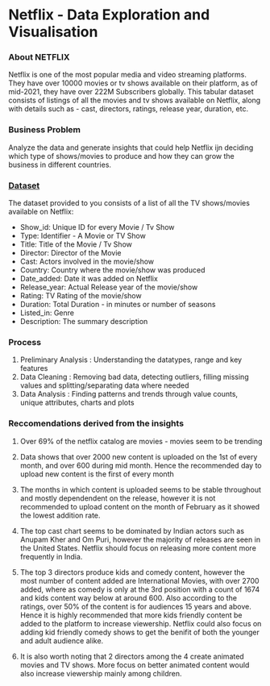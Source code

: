 # Netflix - Data Exploration and Visualisation

### About NETFLIX
Netflix is one of the most popular media and video streaming platforms. They have over 10000 movies or tv shows available on their platform, as of mid-2021, they have over 222M Subscribers globally. This tabular dataset consists of listings of all the movies and tv shows available on Netflix, along with details such as - cast, directors, ratings, release year, duration, etc.

### Business Problem
Analyze the data and generate insights that could help Netflix ijn deciding which type of shows/movies to produce and how they can grow the business in different countries.

### <a href=https://github.com/adarshvinayak/Netflix-EDA/blob/main/netflix.csv> Dataset </a>

The dataset provided to you consists of a list of all the TV shows/movies available on Netflix:

<ul><li>Show_id: Unique ID for every Movie / Tv Show</li>
<li>Type: Identifier - A Movie or TV Show</li>
<li>Title: Title of the Movie / Tv Show</li>
<li>Director: Director of the Movie</li>
<li>Cast: Actors involved in the movie/show</li>
<li>Country: Country where the movie/show was produced</li>
<li>Date_added: Date it was added on Netflix</li>
<li>Release_year: Actual Release year of the movie/show</li>
<li>Rating: TV Rating of the movie/show</li>
<li>Duration: Total Duration - in minutes or number of seasons</li>
<li>Listed_in: Genre</li>
<li>Description: The summary description</li></ul>

### Process

<ol>
  <li>Preliminary Analysis : Understanding the datatypes, range and key features</li>
  <li>Data Cleaning : Removing bad data, detecting outliers, filling missing values and splitting/separating data where needed </li>
  <li>Data Analysis : Finding patterns and trends through value counts, unique attributes, charts and plots</li>
</ol>

### Reccomendations derived from the insights

1. Over 69% of the netflix catalog are movies - movies seem to be trending

2. Data shows that over 2000 new content is uploaded on the 1st of every month, and over 600 during mid
month. Hence the recommended day to upload new content is the first of every month

3. The months in which content is uploaded seems to be stable throughout and mostly dependendent on the
release, however it is not recommended to upload content on the month of February as it showed the
lowest addition rate.

4. The top cast chart seems to be dominated by Indian actors such as Anupam Kher and Om Puri, however
the majority of releases are seen in the United States. Netflix should focus on releasing more content more
frequently in India.

5. The top 3 directors produce kids and comedy content, however the most number of content added are
International Movies, with over 2700 added, where as comedy is only at the 3rd position with a count of
1674 and kids content way below at around 600. Also according to the ratings, over 50% of the content is
for audiences 15 years and above. Hence it is highly recommended that more kids friendly content be
added to the platform to increase viewership. Netflix could also focus on adding kid friendly comedy shows
to get the benifit of both the younger and adult audience alike.

6. It is also worth noting that 2 directors among the 4 create animated movies and TV shows. More focus on
better animated content would also increase viewership mainly among children.
